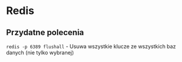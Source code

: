 # Redis

## Przydatne polecenia

`redis -p 6389 flushall` - Usuwa wszystkie klucze ze wszystkich baz danych (nie tylko wybranej)
